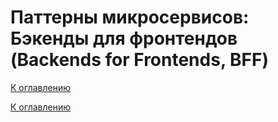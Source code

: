 # Паттерны микросервисов: Бэкенды для фронтендов (Backends for Frontends, BFF)

<!--

-->

[К оглавлению](../../README.md)



[К оглавлению](../../README.md)
